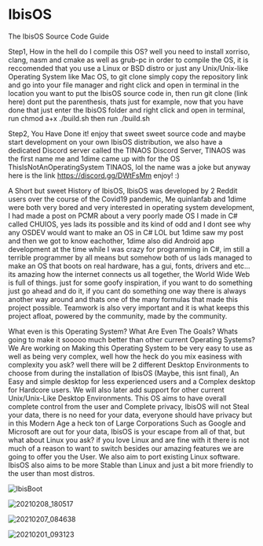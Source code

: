 # IbisOS
The IbisOS Source Code Guide

Step1, How in the hell do I compile this OS?
well you need to install xorriso, clang, nasm and cmake as well as grub-pc in order to compile the OS, it is reccomended that you use a Linux or BSD distro or just any Unix/Unix-like Operating System like Mac OS, to git clone simply copy the repository link and go into your file manager and right click and open in terminal in the location you want to put the IbisOS source code in, then run git clone (link here) dont put the parenthesis, thats just for example, now that you have done that just enter the IbisOS folder and right click and open in terminal, run chmod a+x ./build.sh then run ./build.sh

Step2, You Have Done it! enjoy that sweet sweet source code and maybe start development on your own IbisOS distribution, we also have a dedicated Discord server called the TINAOS Discord Server, TINAOS was the first name me and 1dime came up with for the OS ThisIsNotAnOperatingSystem TINAOS, lol the name was a joke but anyway here is the link https://discord.gg/DWtFsMm enjoy! :)

A Short but sweet History of IbisOS,
IbisOS was developed by 2 Reddit users over the course of the Covid19 pandemic, Me quinlanfab and 1dime were both very bored and very interested in operating system development, I had made a post on PCMR about a very poorly made OS I made in C# called CHUIOS, yes lads its possible and its kind of odd and I dont see why any OSDEV would want to make an OS in C# LOL but 1dime saw my post and then we got to know eachother, 1dime also did Android app development at the time while I was crazy for programming in C#, im still a terrible programmer by all means but somehow both of us lads managed to make an OS that boots on real hardware, has a gui, fonts, drivers and etc... its amazing how the internet connects us all together, the World Wide Web is full of things. just for some goofy inspiration, if you want to do something just go ahead and do it, if you cant do something one way there is always another way around and thats one of the many formulas that made this project possible. Teamwork is also very important and it is what keeps this project afloat, powered by the community, made by the community.

What even is this Operating System? What Are Even The Goals? Whats going to make it sooooo much better than other current Operating Systems?
We Are working on Making this Operating System to be very easy to use as well as being very complex, well how the heck do you mix easiness with complexity you ask?
well there will be 2 different Desktop Environments to choose from during the installation of IbisOS (Maybe, this isnt final), An Easy and simple desktop for less experienced users and a Complex desktop for Hardcore users. We will also later add support for other current Unix/Unix-Like Desktop Environments. This OS aims to have overall complete control from the user and Complete privacy, IbisOS will not Steal your data, there is no need for your data, everyone should have privacy but in this Modern Age a heck ton of Large Corporations Such as Google and Microsoft are out for your data, IbisOS is your escape from all of that, but what about Linux you ask? if you love Linux and are fine with it there is not much of a reason to want to switch besides our amazing features we are going to offer you the User. We also aim to port existing Linux software. IbisOS also aims to be more Stable than Linux and just a bit more friendly to the user than most distros.

![IbisBoot](https://user-images.githubusercontent.com/65056928/107508450-071fd280-6b6f-11eb-82c5-2111a4f194dd.jpg)

![20210208_180517](https://user-images.githubusercontent.com/65056928/107403040-a5118f80-6ad2-11eb-8c7f-1e6cc63b3342.jpg)

![20210207_084638](https://user-images.githubusercontent.com/65056928/107403324-f752b080-6ad2-11eb-80e0-be9e9076fb6b.jpg)

![20210201_093123](https://user-images.githubusercontent.com/65056928/107403571-44368700-6ad3-11eb-8f30-bd3b970356cd.jpg)
